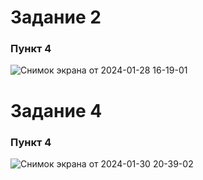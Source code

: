 # Задание 2
### Пункт 4
![Снимок экрана от 2024-01-28 16-19-01](https://github.com/JustAleksy/netology/assets/143338652/48d678c3-d867-48a7-8bb7-fe004eb3874f)

# Задание 4
### Пункт 4
![Снимок экрана от 2024-01-30 20-39-02](https://github.com/JustAleksy/netology/assets/143338652/cd62c656-3d7e-40ca-849f-625da65e35ae)
